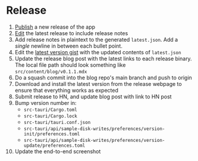 # Release

1. [Publish](https://github.com/zamm-dev/zamm/actions/workflows/publish.yaml) a new release of the app
2. [Edit](https://github.com/zamm-dev/zamm/releases) the latest release to include release notes
3. Add release notes in plaintext to the generated `latest.json`. Add a *single* newline in between each bullet point.
4. Edit the [latest version gist](https://gist.github.com/amosjyng/b3bbcb4ea176009732ea6898f87fe102/) with the updated contents of `latest.json`
5. Update the release blog post with the latest links to each release binary. The local file path should look something like `src/content/blog/v0.1.1.mdx`
6. Do a squash commit into the blog repo's main branch and push to origin
7. Download and install the latest version from the release webpage to ensure that everything works as expected
8. Submit release to HN, and update blog post with link to HN post
9. Bump version number in:
   - `src-tauri/Cargo.toml`
   - `src-tauri/Cargo.lock`
   - `src-tauri/tauri.conf.json`
   - `src-tauri/api/sample-disk-writes/preferences/version-init/preferences.toml`
   - `src-tauri/api/sample-disk-writes/preferences/version-update/preferences.toml`
10. Update the end-to-end screenshot
